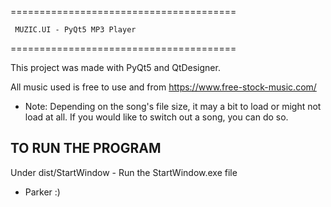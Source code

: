 =======================================

     MUZIC.UI - PyQt5 MP3 Player

=======================================


This project was made with PyQt5 and QtDesigner.

All music used is free to use and from https://www.free-stock-music.com/

* Note: Depending on the song's file size, it may a bit to load or might not load at all. If you would like to switch out a song, you can do so.


TO RUN THE PROGRAM 
------------------
Under dist/StartWindow - Run the StartWindow.exe file


- Parker :)
